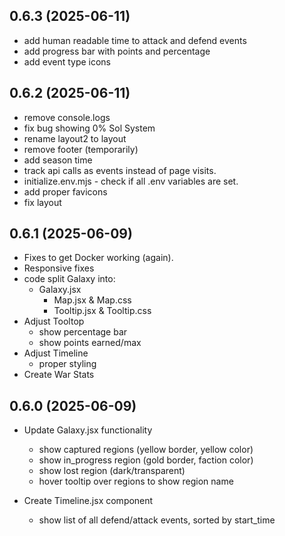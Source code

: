 ## 0.6.3 (2025-06-11)

- add human readable time to attack and defend events
- add progress bar with points and percentage
- add event type icons

## 0.6.2 (2025-06-11)

- remove console.logs
- fix bug showing 0% Sol System
- rename layout2 to layout
- remove footer (temporarily)
- add season time
- track api calls as events instead of page visits.
- initialize.env.mjs - check if all .env variables are set.
- add proper favicons
- fix layout

## 0.6.1 (2025-06-09)

- Fixes to get Docker working (again).
- Responsive fixes
- code split Galaxy into:
    - Galaxy.jsx
        - Map.jsx & Map.css
        - Tooltip.jsx & Tooltip.css
- Adjust Tooltop
    - show percentage bar
    - show points earned/max
- Adjust Timeline
    - proper styling
- Create War Stats

## 0.6.0 (2025-06-09)

- Update Galaxy.jsx functionality

    - show captured regions (yellow border, yellow color)
    - show in_progress region (gold border, faction color)
    - show lost region (dark/transparent)
    - hover tooltip over regions to show region name

- Create Timeline.jsx component
    - show list of all defend/attack events, sorted by start_time
